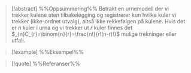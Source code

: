 
> [!abstract] %%Oppsummering%%
> Betrakt en urnemodell der vi trekker kulene uten tilbakelegging og registrerer kun hvilke kuler vi trekker (ikke-ordnet utvalg), altså ikke rekkefølgen på kulene. Hvis det er $n$ kuler i urna og vi trekker ut $r$ kuler finnes det $_{n}C_{r}=\binom{n}{r}=\frac{n!}{r!(n-r)!}$ mulige trekninger eller utfall.

> [!example] %%Eksempel%%
> 

> [!quote] %%Referanser%%